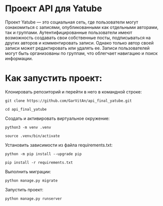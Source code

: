 # Проект API для Yatube
Проект Yatube — это социальная сеть, где пользователи могут ознакомиться с записями, опубликованными как отдельными авторами, так и группами. Аутентифицированные пользователи имеют возможность создавать свои собственные посты, подписываться на других авторов и комментировать записи. Однако только автор своей записи может редактировать или удалять ее. Записи пользователей могут быть организованы по группам, что облегчает навигацию и поиск информации.

# Как запустить проект:

Клонировать репозиторий и перейти в него в командной строке:

```
git clone https://github.com/GarVitAn/api_final_yatube.git
```

```
cd api_final_yatube
```

Cоздать и активировать виртуальное окружение:

```
python3 -m venv .venv
```

```
source .venv/bin/activate
```

Установить зависимости из файла requirements.txt:

```
python -m pip install --upgrade pip
```

```
pip install -r requirements.txt
```

Выполнить миграции:

```
python manage.py migrate
```

Запустить проект:

```
python manage.py runserver
```
